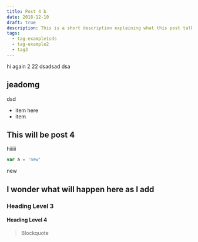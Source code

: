 ```yaml
---
title: Post 4 b
date: 2018-12-10
draft: true
description: This is a short description explaining what this post talks about
tags:
  - tag-example1sds
  - tag-example2
  - tag3
---
```


hi again 2 22
dsadsad
dsa

## jeadomg
dsd

- item here
- item

## This will be post 4
hiiiii

```js
var a = 'new'
```

new

## I wonder what will happen here as I add

### Heading Level 3

#### Heading Level 4

> Blockquote